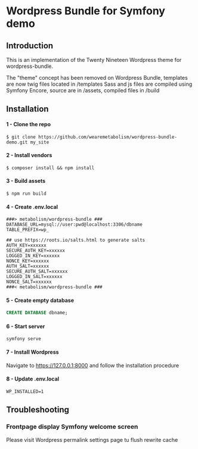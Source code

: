 # Wordpress Bundle for Symfony demo

## Introduction

This is an implementation of the Twenty Nineteen Wordpress theme for wordpress-bundle.

The "theme" concept has been removed on Wordpress Bundle, templates are now twig files located in /templates
Sass and js files are compiled using Symfony Encore, source are in /assets, compiled files in /build

## Installation

#### 1 - Clone the repo

```shell
$ git clone https://github.com/wearemetabolism/wordpress-bundle-demo.git my_site
```

#### 2 - Install vendors

```shell
$ composer install && npm install
```

#### 3 - Build assets

```shell
$ npm run build
```

#### 4 - Create .env.local

```dotenv
###> metabolism/wordpress-bundle ###
DATABASE_URL=mysql://user:pwd@localhost:3306/dbname
TABLE_PREFIX=wp_

## use https://roots.io/salts.html to generate salts
AUTH_KEY=xxxxxx
SECURE_AUTH_KEY=xxxxxx
LOGGED_IN_KEY=xxxxxx
NONCE_KEY=xxxxxx
AUTH_SALT=xxxxxx
SECURE_AUTH_SALT=xxxxxx
LOGGED_IN_SALT=xxxxxx
NONCE_SALT=xxxxxx
###< metabolism/wordpress-bundle ###
```

#### 5 - Create empty database

```sql
CREATE DATABASE dbname;
```

#### 6 - Start server

```
symfony serve
```

#### 7 - Install Wordpress

Navigate to https://127.0.0.1:8000 and follow the installation procedure

#### 8 - Update .env.local

```dotenv
WP_INSTALLED=1
```

## Troubleshooting

### Frontpage display Symfony welcome screen

Please visit Wordpress permalink settings page tu flush rewrite cache